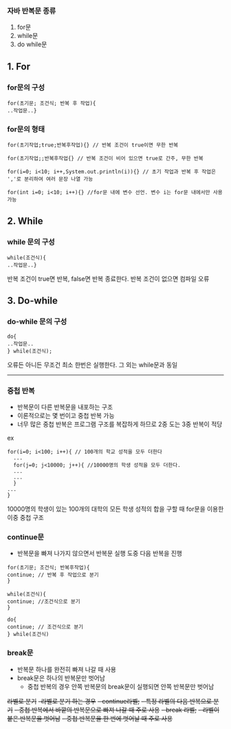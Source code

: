 ### 자바 반복문 종류
1. for문
2. while문
3. do while문


## 1. For
### for문의 구성
```
for(초기문; 조건식; 반복 후 작업){
..작업문..}
```
### for문의 형태
```
for(초기작업;true;반복후작업){} // 반복 조건이 true이면 무한 반복
```
```
for(초기작업;;반복후작업{} // 반복 조건이 비어 있으면 true로 간주, 무한 반복
```
```
for(i=0; i<10; i++,System.out.println(i)){} // 초기 작업과 반복 후 작업은 ','로 분리하여 여러 문장 나열 가능
```
```
for(int i=0; i<10; i++){} //for문 내에 변수 선언. 변수 i는 for문 내에서만 사용 가능 
```

## 2. While
### while 문의 구성
```
while(조건식){
..작업문..}
```
반복 조건이 true면 반복, false면 반복 종료한다. 반복 조건이 없으면 컴파일 오류

## 3. Do-while
### do-while 문의 구성
```
do{
..작업문..
} while(조건식);
```
오류든 아니든 무조건 최소 한번은 실행한다. 그 외는 while문과 동일

---
### 중첩 반복
- 반복문이 다른 반복문을 내포하는 구조
- 이론적으로는 몇 번이고 중첩 반복 가능
- 너무 많은 중첩 반복은 프로그램 구조를 복잡하게 하므로 2중 도는 3중 반복이 적당

ex
```
for(i=0; i<100; i++){ // 100개의 학교 성적을 모두 더한다
  ...
  for(j=0; j<10000; j++){ //10000명의 학생 성적을 모두 더한다.
  ...
  ...
  }
...
}
```
10000명의 학생이 있는 100개의 대학의 모든 학생 성적의 합을 구할 때 for문을 이용한 이중 중첩 구조

### continue문
- 반복문을 빠져 나가지 않으면서 반복문 실행 도중 다음 반복을 진행
```
for(초기문; 조건식; 반복후작업){
continue; // 반복 후 작업으로 분기
}
```
```
while(조건식){
continue; //조건식으로 분기
}
```
```
do{
continue; // 조건식으로 분기
} while(조건식)
```

### break문
- 반복문 하나를 완전히 빠져 나갈 때 사용
- break문은 하나의 반복문만 벗어남
  - 중첩 반복의 경우 안쪽 반복문의 break문이 실행되면 안쪽 반복문만 벗어남

~~라벨로 분기~~
~~-라벨로 분기 하는 경우~~
~~- continue라벨;~~
~~- 특정 라벨의 다음 반복으로 분기~~
~~- 중첩 반복에서 바깥의 반복문으로 빠져 나갈 때 주로 사용~~
~~- break 라벨;~~
~~- 라벨이 붙은 반복문을 벗어남~~
~~- 중첩 반복문을 한 번에 벗어날 때 주로 사용~~

    
